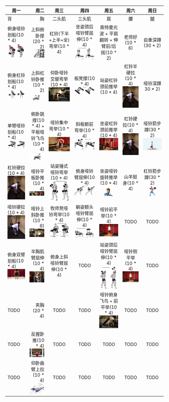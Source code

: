 | 周一        | 周二    |  周三  |  周四  |  周五  |  周六  |  周日  |
| --------   | -----:   | :----: | :----: | :----: | :----: | :----: |
| 背        | 胸     |   二头肌    |   三头肌    |   肩    |   腰    |   腿    |
| 俯身哑铃划船(10 * 4) ![俯身哑铃划船](俯身哑铃划船.jpeg)         |   上斜俯卧撑(20 * 2) ![上斜俯卧撑](上斜俯卧撑.gif)   |   杠铃(下半+上半+全)弯举(10 * 4)    |坐姿颈后哑铃臂屈伸(10 * 4) ![坐姿颈后哑铃臂屈伸](坐姿颈后哑铃臂屈伸.jpeg)   |   奥特曼光波 + 平肩翻转 + 伸臂前/后摇(10 * 2)    |   老师好(10 * 6)    |    自重深蹲(30 * 2)    |
| 俯身杠铃划船(10 * 4) ![俯身杠铃划船](俯身杠铃划船.jpeg)        | 上斜杠铃卧推(10 * 2) ![上斜杠铃卧推](上斜杠铃卧推.gif)     |   仰卧哑铃交替弯举(10 * 4) ![仰卧哑铃交替弯举](仰卧哑铃交替弯举.gif)    |   板凳撑(10 * 4) ![板凳撑](板凳撑.jpeg)    |   站姿杠铃颈前推举(10 * 4)    |   杠铃半硬拉(10 * 4) ![杠铃半硬拉](杠铃硬拉.jpg)    |   哑铃深蹲30 * 2)    |
| 单臂哑铃划船(10 * 4) ![单臂哑铃划船](单臂哑铃划船.jpeg)        | 俯卧跳撑(10 * 4) + 平板哑铃飞鸟(10 * 4) ![平板哑铃飞鸟](平板哑铃飞鸟.gif)     |   哑铃集中弯举(10 * 4) ![哑铃集中弯举](哑铃集中弯举.gif)    |   斜板额前弯举(10 * 4) ![斜板额前弯举](斜板额前弯举.jpeg)    |   坐姿杠铃颈前推举(10 * 4) ![坐姿杠铃颈前推举](坐姿杠铃颈前推举.gif)    |   杠铃硬拉(10 * 4) ![杠铃硬拉](杠铃硬拉.jpg)    |   哑铃箭步蹲(30 * 2) ![哑铃箭步蹲](哑铃箭步蹲.gif)    |
| 杠铃硬拉(10 * 4) ![杠铃硬拉](杠铃硬拉.jpg)         | 哑铃平板卧推(10 * 4) ![哑铃平板卧推](哑铃平板卧推.jpg)     |   站姿锤式哑铃弯举(10 * 4) ![站姿锤式哑铃弯举](站姿锤式哑铃弯举.jpeg)    |  俯身哑铃臂屈伸(10 * 4) ![俯身哑铃臂屈伸](俯身哑铃臂屈伸.jpeg)    |   坐姿哑铃旋转推举(10 * 4) ![坐姿哑铃旋转推举](坐姿哑铃推举.gif)    |   山羊挺身(10 * 4)    |    杠铃箭步蹲(30 * 2) ![杠铃箭步蹲](杠铃箭步蹲.gif)    |
| 哑铃硬拉(10 * 4) ![哑铃硬拉](哑铃硬拉.jpg)        | 哑铃上斜卧推(10 * 6) ![哑铃上斜卧推](哑铃上斜卧推.jpg)     |   牧师凳哑铃弯举(10 * 4) ![牧师凳哑铃弯举](牧师凳哑铃弯举.jpeg)    |  躺姿额头哑铃臂屈伸(10 * 4) ![躺姿额头哑铃臂屈伸](躺姿额头哑铃臂屈伸.jpeg)    |   哑铃前平举(10 * 4) ![哑铃前平举](哑铃前平举.gif)    |   TODO    |    TODO    |
| 俯身双臂划船(10 * 4) ![俯身双臂划船](俯身双臂划船.jpg)        | 半胸肌臂屈伸(10 * 4) ![半胸肌臂屈伸](胸肌臂屈伸.jpg)     |   俯身上斜哑铃臂屈伸(10 * 4)    |   TODO    |   站姿颈后哑铃臂屈伸(10 * 4) ![站姿颈后哑铃臂屈伸](站姿颈后哑铃臂屈伸.jpeg)    |   哑铃侧平举(10 * 4) ![哑铃侧平举](哑铃侧平举.gif)    |   TODO    |
| TODO        | 夹胸(20 * 4)    |   TODO    |   TODO    |   哑铃俯身飞鸟 + 前平举(10 * 4) ![哑铃俯身飞鸟 + 前平举](哑铃俯身飞鸟.gif)    |   TODO    |   TODO    |
| TODO        | 反握卧推(10 * 4) ![反握卧推](反握卧推.jpeg)    |   TODO    |   TODO    |   TODO    |   TODO    |   TODO    |
| TODO        | 仰卧曲臂上拉(10 * 4) ![仰卧曲臂上拉](仰卧曲臂上拉.jpeg)    |   TODO    |   TODO    |   TODO    |   TODO    |   TODO    |
